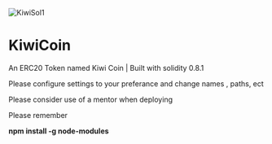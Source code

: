 ![KiwiSol1](https://user-images.githubusercontent.com/73849597/111476243-37690c80-86eb-11eb-8782-a7853664ac83.gif)
# KiwiCoin

An ERC20 Token named Kiwi Coin | Built with solidity 0.8.1

Please configure settings to your preferance and change names , paths, ect 

Please consider use of a mentor when deploying

Please remember

**npm install -g node-modules**
